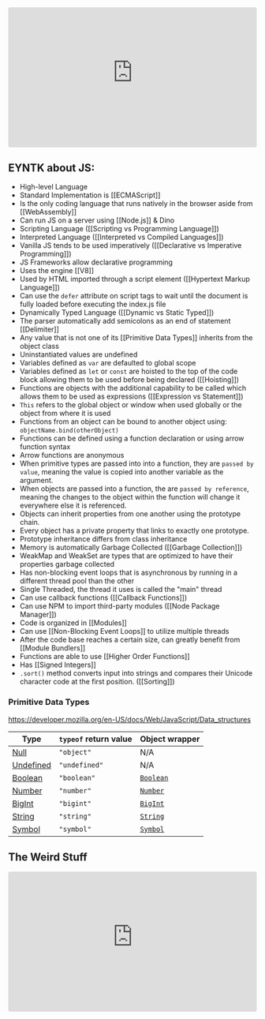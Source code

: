 
<iframe width="100%" src="https://www.youtube-nocookie.com/embed/lkIFF4maKMU?si=io7q9kWSvVtqDWDO" title="YouTube video player" frameborder="0" allow="accelerometer; autoplay; clipboard-write; encrypted-media; gyroscope; picture-in-picture; web-share" referrerpolicy="strict-origin-when-cross-origin" style="border-radius: 4px; aspect-ratio: 16/9" allowfullscreen></iframe>

## EYNTK about JS:

- High-level Language
- Standard Implementation is [[ECMAScript]]
- Is the only coding language that runs natively in the browser aside from [[WebAssembly]]
- Can run JS on a server using [[Node.js]] & Dino
- Scripting Language ([[Scripting vs Programming Language]])
- Interpreted Language ([[Interpreted vs Compiled Languages]])
- Vanilla JS tends to be used imperatively ([[Declarative vs Imperative Programming]])
- JS Frameworks allow declarative programming
- Uses the engine [[V8]]
- Used by HTML imported through a script element ([[Hypertext Markup Language]])
- Can use the `defer` attribute on script tags to wait until the document is fully loaded before executing the index.js file
- Dynamically Typed Language ([[Dynamic vs Static Typed]]) 
- The parser automatically add semicolons as an end of statement [[Delimiter]]
- Any value that is not one of its [[Primitive Data Types]] inherits from the object class
- Uninstantiated values are undefined
- Variables defined as `var` are defaulted to global scope
- Variables defined as `let` or `const` are hoisted to the top of the code block allowing them to be used before being declared ([[Hoisting]])
- Functions are objects with the additional capability to be called which allows them to be used as expressions ([[Expression vs Statement]])
- `This` refers to the global object or window when used globally or the object from where it is used
- Functions from an object can be bound to another object using: `objectName.bind(otherObject)`
- Functions can be defined using a function declaration or using arrow function syntax
- Arrow functions are anonymous
- When primitive types are passed into into a function, they are `passed by value`, meaning the value is copied into another variable as the argument.
- When objects are passed into a function, the are `passed by reference`, meaning the changes to the object within the function will change it everywhere else it is referenced.
- Objects can inherit properties from one another using the prototype chain.
- Every object has a private property that links to exactly one prototype.
- Prototype inheritance differs from class inheritance
- Memory is automatically Garbage Collected ([[Garbage Collection]])
- WeakMap and WeakSet are types that are optimized to have their properties garbage collected
- Has non-blocking event loops that is asynchronous by running in a different thread pool than the other
- Single Threaded, the thread it uses is called the "main" thread
- Can use callback functions ([[Callback Functions]])
- Can use NPM to import third-party modules ([[Node Package Manager]])
- Code is organized in [[Modules]]
- Can use [[Non-Blocking Event Loops]] to utilize multiple threads
- After the code base reaches a certain size, can greatly benefit from [[Module Bundlers]]
- Functions are able to use [[Higher Order Functions]]
- Has [[Signed Integers]]
- `.sort()` method converts input into strings and compares their Unicode character code at the first position. ([[Sorting]])


### Primitive Data Types

https://developer.mozilla.org/en-US/docs/Web/JavaScript/Data_structures

|Type|`typeof` return value|Object wrapper|
|---|---|---|
|[Null](https://developer.mozilla.org/en-US/docs/Web/JavaScript/Data_structures#null_type)|`"object"`|N/A|
|[Undefined](https://developer.mozilla.org/en-US/docs/Web/JavaScript/Data_structures#undefined_type)|`"undefined"`|N/A|
|[Boolean](https://developer.mozilla.org/en-US/docs/Web/JavaScript/Data_structures#boolean_type)|`"boolean"`|[`Boolean`](https://developer.mozilla.org/en-US/docs/Web/JavaScript/Reference/Global_Objects/Boolean)|
|[Number](https://developer.mozilla.org/en-US/docs/Web/JavaScript/Data_structures#number_type)|`"number"`|[`Number`](https://developer.mozilla.org/en-US/docs/Web/JavaScript/Reference/Global_Objects/Number)|
|[BigInt](https://developer.mozilla.org/en-US/docs/Web/JavaScript/Data_structures#bigint_type)|`"bigint"`|[`BigInt`](https://developer.mozilla.org/en-US/docs/Web/JavaScript/Reference/Global_Objects/BigInt)|
|[String](https://developer.mozilla.org/en-US/docs/Web/JavaScript/Data_structures#string_type)|`"string"`|[`String`](https://developer.mozilla.org/en-US/docs/Web/JavaScript/Reference/Global_Objects/String)|
|[Symbol](https://developer.mozilla.org/en-US/docs/Web/JavaScript/Data_structures#symbol_type)|`"symbol"`|[`Symbol`](https://developer.mozilla.org/en-US/docs/Web/JavaScript/Reference/Global_Objects/Symbol)|


## The Weird Stuff

<iframe width="100%" src="https://www.youtube-nocookie.com/embed/Bv_5Zv5c-Ts?si=0JKmD3NwbORkub78" title="YouTube video player" frameborder="0" allow="accelerometer; autoplay; clipboard-write; encrypted-media; gyroscope; picture-in-picture; web-share" referrerpolicy="strict-origin-when-cross-origin" allowfullscreen style="border-radius: 4px; aspect-ratio: 16/9;"></iframe>


